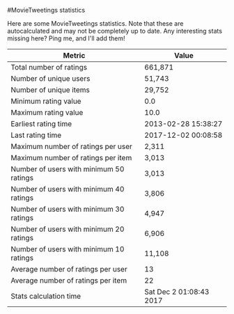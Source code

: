 #MovieTweetings statistics

Here are some MovieTweetings statistics. Note that these are autocalculated and may not be completely up to date. Any interesting stats missing here? Ping me, and I'll add them!

Metric | Value
--- | ---
Total number of ratings                 | 661,871
Number of unique users                  | 51,743
Number of unique items                  | 29,752
Minimum rating value                    | 0.0
Maximum rating value                    | 10.0
Earliest rating time                    | 2013-02-28 15:38:27
Last rating time                        | 2017-12-02 00:08:58
Maximum number of ratings per user      | 2,311
Maximum number of ratings per item      | 3,013
Number of users with minimum 50 ratings | 3,013
Number of users with minimum 40 ratings | 3,806
Number of users with minimum 30 ratings | 4,947
Number of users with minimum 20 ratings | 6,906
Number of users with minimum 10 ratings | 11,108
Average number of ratings per user      | 13
Average number of ratings per item      | 22
Stats calculation time                  | Sat Dec  2 01:08:43 2017

